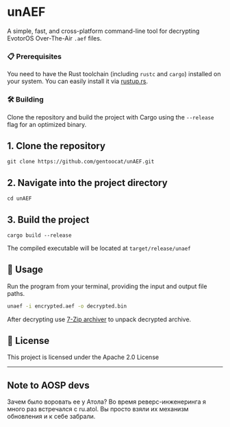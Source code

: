 # unAEF

A simple, fast, and cross-platform command-line tool for decrypting EvotorOS Over-The-Air `.aef` files.

### 📋 Prerequisites

You need to have the Rust toolchain (including `rustc` and `cargo`) installed on your system. You can easily install it via [rustup.rs](https://rustup.rs/).

### 🛠️ Building

Clone the repository and build the project with Cargo using the `--release` flag for an optimized binary.


## 1. Clone the repository
```
git clone https://github.com/gentoocat/unAEF.git
```
## 2. Navigate into the project directory
```
cd unAEF
```
## 3. Build the project
```
cargo build --release
```
The compiled executable will be located at `target/release/unaef` 

## 🚀 Usage

Run the program from your terminal, providing the input and output file paths.

```bash
unaef -i encrypted.aef -o decrypted.bin
```

After decrypting use [7-Zip archiver](https://www.7-zip.org) to unpack decrypted archive.

## 📜 License

This project is licensed under the Apache 2.0 License

---

## Note to AOSP devs

Зачем было воровать ее у Атола? Во время реверс-инженеринга я много раз встречался с ru.atol. Вы просто взяли их механизм обновления и к себе забрали.

